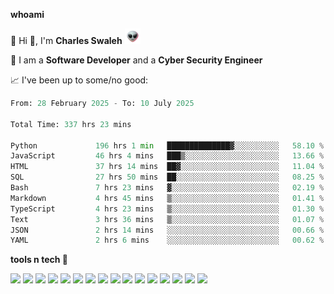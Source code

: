 **whoami**

🤪 Hi 👋, I'm **Charles Swaleh** <img src="alien.gif" height="25px">

🤖 I am a **Software Developer** and a **Cyber Security Engineer**

📈 I've been up to some/no good:

<!--START_SECTION:waka-->

```python
From: 28 February 2025 - To: 10 July 2025

Total Time: 337 hrs 23 mins

Python             196 hrs 1 min   ██████████████▓░░░░░░░░░░   58.10 %
JavaScript         46 hrs 4 mins   ███▒░░░░░░░░░░░░░░░░░░░░░   13.66 %
HTML               37 hrs 14 mins  ██▓░░░░░░░░░░░░░░░░░░░░░░   11.04 %
SQL                27 hrs 50 mins  ██░░░░░░░░░░░░░░░░░░░░░░░   08.25 %
Bash               7 hrs 23 mins   ▓░░░░░░░░░░░░░░░░░░░░░░░░   02.19 %
Markdown           4 hrs 45 mins   ▒░░░░░░░░░░░░░░░░░░░░░░░░   01.41 %
TypeScript         4 hrs 23 mins   ▒░░░░░░░░░░░░░░░░░░░░░░░░   01.30 %
Text               3 hrs 36 mins   ▒░░░░░░░░░░░░░░░░░░░░░░░░   01.07 %
JSON               2 hrs 14 mins   ░░░░░░░░░░░░░░░░░░░░░░░░░   00.66 %
YAML               2 hrs 6 mins    ░░░░░░░░░░░░░░░░░░░░░░░░░   00.62 %
```

<!--END_SECTION:waka-->


**tools n tech 🔭**

![](https://img.shields.io/badge/OS-Linux-informational?style=flat&logo=linux&logoColor=white&color=800020)
![](https://img.shields.io/badge/Code-JavaScript-informational?style=flat&logo=javascript&logoColor=white&color=800020)
![](https://img.shields.io/badge/Code-Python-informational?style=flat&logo=python&logoColor=white&color=800020)
![](https://img.shields.io/badge/Code-C-informational?style=flat&logo=c&logoColor=white&color=800020)
![](https://img.shields.io/badge/Code-Ruby-informational?style=flat&logo=ruby&logoColor=white&color=800020)
![](https://img.shields.io/badge/Code-Go-informational?style=flat&logo=go&logoColor=white&color=800020)
![](https://img.shields.io/badge/Framework-React-informational?style=flat&logo=react&logoColor=white&color=800020)
![](https://img.shields.io/badge/Framework-Django-informational?style=flat&logo=django&logoColor=white&color=800020)
![](https://img.shields.io/badge/Framework-Flask-informational?style=flat&logo=flask&logoColor=white&color=800020)
![](https://img.shields.io/badge/Framework-Rails-informational?style=flat&logo=Ruby&logoColor=white&color=800020)
![](https://img.shields.io/badge/Shell-Bash-informational?style=flat&logo=gnu-bash&logoColor=white&color=800020)
![](https://img.shields.io/badge/DB-PostgreSQL-informational?style=flat&logo=postgresql&logoColor=white&color=800020)
![](https://img.shields.io/badge/DB-MySQL-informational?style=flat&logo=mysql&logoColor=white&color=800020)
![](https://img.shields.io/badge/CI/CD-Docker-informational?style=flat&logo=docker&logoColor=white&color=800020)
![](https://img.shields.io/badge/CI/CD-Kubernetes-informational?style=flat&logo=kubernetes&logoColor=white&color=800020)
![](https://img.shields.io/badge/CI/CD-Jenkins-informational?style=flat&logo=jenkins&logoColor=white&color=800020)

<!-- **stats 🔭**

[![Charles's GitHub stats](https://github-readme-stats.vercel.app/api?username=mashm3ll0w&count_private=true&show_icons=true&theme=maroongold&include_all_commits=true)](https://github.com/anuraghazra/github-readme-stats)             [![Top Langs](https://github-readme-stats.vercel.app/api/top-langs/?username=mashm3ll0w&layout=compact&theme=maroongold&langs_count=6)](https://github.com/anuraghazra/github-readme-stats) -->
